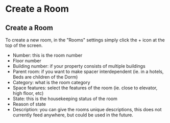 # Create a Room

## Create a Room

To create a new room, in the "Rooms" settings simply click the + icon at the top of the screen.

* Number: this is the room number
* Floor number
* Building number: if your property consists of multiple buildings
* Parent room: if you want to make spacer interdependent \(ie. in a hotels, Beds are children of the Dorm\)
* Category: what is the room category
* Space features: select the features of the room \(ie. close to elevator, high floor, etc\)
* State: this is the housekeeping status of the room
* Reason of state
* Description: you can give the rooms unique descriptions, this does not currently feed anywhere, but could be used in the future.

